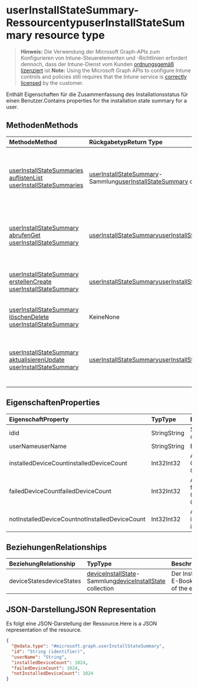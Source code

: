 # <a name="userinstallstatesummary-resource-type"></a><span data-ttu-id="cc2c7-101">userInstallStateSummary-Ressourcentyp</span><span class="sxs-lookup"><span data-stu-id="cc2c7-101">userInstallStateSummary resource type</span></span>

> <span data-ttu-id="cc2c7-102">**Hinweis:** Die Verwendung der Microsoft Graph-APIs zum Konfigurieren von Intune-Steuerelementen und -Richtlinien erfordert dennoch, dass der Intune-Dienst vom Kunden [ordnungsgemäß lizenziert](https://go.microsoft.com/fwlink/?linkid=839381) ist.</span><span class="sxs-lookup"><span data-stu-id="cc2c7-102">**Note:** Using the Microsoft Graph APIs to configure Intune controls and policies still requires that the Intune service is [correctly licensed](https://go.microsoft.com/fwlink/?linkid=839381) by the customer.</span></span>

<span data-ttu-id="cc2c7-103">Enthält Eigenschaften für die Zusammenfassung des Installationsstatus für einen Benutzer.</span><span class="sxs-lookup"><span data-stu-id="cc2c7-103">Contains properties for the installation state summary for a user.</span></span>
## <a name="methods"></a><span data-ttu-id="cc2c7-104">Methoden</span><span class="sxs-lookup"><span data-stu-id="cc2c7-104">Methods</span></span>
|<span data-ttu-id="cc2c7-105">Methode</span><span class="sxs-lookup"><span data-stu-id="cc2c7-105">Method</span></span>|<span data-ttu-id="cc2c7-106">Rückgabetyp</span><span class="sxs-lookup"><span data-stu-id="cc2c7-106">Return Type</span></span>|<span data-ttu-id="cc2c7-107">Beschreibung</span><span class="sxs-lookup"><span data-stu-id="cc2c7-107">Description</span></span>|
|:---|:---|:---|
|[<span data-ttu-id="cc2c7-108">userInstallStateSummaries auflisten</span><span class="sxs-lookup"><span data-stu-id="cc2c7-108">List userInstallStateSummaries</span></span>](../api/intune_books_userinstallstatesummary_list.md)|<span data-ttu-id="cc2c7-109">[userInstallStateSummary](../resources/intune_books_userinstallstatesummary.md)-Sammlung</span><span class="sxs-lookup"><span data-stu-id="cc2c7-109">[userInstallStateSummary](../resources/intune_books_userinstallstatesummary.md) collection</span></span>|<span data-ttu-id="cc2c7-110">Auflisten von Eigenschaften und Beziehungen der [userInstallStateSummary](../resources/intune_books_userinstallstatesummary.md)-Objekte.</span><span class="sxs-lookup"><span data-stu-id="cc2c7-110">List properties and relationships of the [userInstallStateSummary](../resources/intune_books_userinstallstatesummary.md) objects.</span></span>|
|[<span data-ttu-id="cc2c7-111">userInstallStateSummary abrufen</span><span class="sxs-lookup"><span data-stu-id="cc2c7-111">Get userInstallStateSummary</span></span>](../api/intune_books_userinstallstatesummary_get.md)|[<span data-ttu-id="cc2c7-112">userInstallStateSummary</span><span class="sxs-lookup"><span data-stu-id="cc2c7-112">userInstallStateSummary</span></span>](../resources/intune_books_userinstallstatesummary.md)|<span data-ttu-id="cc2c7-113">Lesen von Eigenschaften und Beziehungen des [userInstallStateSummary](../resources/intune_books_userinstallstatesummary.md)-Objekts.</span><span class="sxs-lookup"><span data-stu-id="cc2c7-113">Read properties and relationships of the [userInstallStateSummary](../resources/intune_books_userinstallstatesummary.md) object.</span></span>|
|[<span data-ttu-id="cc2c7-114">userInstallStateSummary erstellen</span><span class="sxs-lookup"><span data-stu-id="cc2c7-114">Create userInstallStateSummary</span></span>](../api/intune_books_userinstallstatesummary_create.md)|[<span data-ttu-id="cc2c7-115">userInstallStateSummary</span><span class="sxs-lookup"><span data-stu-id="cc2c7-115">userInstallStateSummary</span></span>](../resources/intune_books_userinstallstatesummary.md)|<span data-ttu-id="cc2c7-116">Erstellen eines neuen [userInstallStateSummary](../resources/intune_books_userinstallstatesummary.md)-Objekts.</span><span class="sxs-lookup"><span data-stu-id="cc2c7-116">Create a new [userInstallStateSummary](../resources/intune_books_userinstallstatesummary.md) object.</span></span>|
|[<span data-ttu-id="cc2c7-117">userInstallStateSummary löschen</span><span class="sxs-lookup"><span data-stu-id="cc2c7-117">Delete userInstallStateSummary</span></span>](../api/intune_books_userinstallstatesummary_delete.md)|<span data-ttu-id="cc2c7-118">Keine</span><span class="sxs-lookup"><span data-stu-id="cc2c7-118">None</span></span>|<span data-ttu-id="cc2c7-119">Löscht ein [UserInstallStateSummary](../resources/intune_books_userinstallstatesummary.md)-Objekt.</span><span class="sxs-lookup"><span data-stu-id="cc2c7-119">Deletes a [userInstallStateSummary](../resources/intune_books_userinstallstatesummary.md).</span></span>|
|[<span data-ttu-id="cc2c7-120">userInstallStateSummary aktualisieren</span><span class="sxs-lookup"><span data-stu-id="cc2c7-120">Update userInstallStateSummary</span></span>](../api/intune_books_userinstallstatesummary_update.md)|[<span data-ttu-id="cc2c7-121">userInstallStateSummary</span><span class="sxs-lookup"><span data-stu-id="cc2c7-121">userInstallStateSummary</span></span>](../resources/intune_books_userinstallstatesummary.md)|<span data-ttu-id="cc2c7-122">Aktualisieren der Eigenschaften eines [userInstallStateSummary](../resources/intune_books_userinstallstatesummary.md)-Objekts.</span><span class="sxs-lookup"><span data-stu-id="cc2c7-122">Update the properties of a [userInstallStateSummary](../resources/intune_books_userinstallstatesummary.md) object.</span></span>|

## <a name="properties"></a><span data-ttu-id="cc2c7-123">Eigenschaften</span><span class="sxs-lookup"><span data-stu-id="cc2c7-123">Properties</span></span>
|<span data-ttu-id="cc2c7-124">Eigenschaft</span><span class="sxs-lookup"><span data-stu-id="cc2c7-124">Property</span></span>|<span data-ttu-id="cc2c7-125">Typ</span><span class="sxs-lookup"><span data-stu-id="cc2c7-125">Type</span></span>|<span data-ttu-id="cc2c7-126">Beschreibung</span><span class="sxs-lookup"><span data-stu-id="cc2c7-126">Description</span></span>|
|:---|:---|:---|
|<span data-ttu-id="cc2c7-127">id</span><span class="sxs-lookup"><span data-stu-id="cc2c7-127">id</span></span>|<span data-ttu-id="cc2c7-128">String</span><span class="sxs-lookup"><span data-stu-id="cc2c7-128">String</span></span>|<span data-ttu-id="cc2c7-129">Schlüssel der Entität.</span><span class="sxs-lookup"><span data-stu-id="cc2c7-129">Key of the entity.</span></span>|
|<span data-ttu-id="cc2c7-130">userName</span><span class="sxs-lookup"><span data-stu-id="cc2c7-130">userName</span></span>|<span data-ttu-id="cc2c7-131">String</span><span class="sxs-lookup"><span data-stu-id="cc2c7-131">String</span></span>|<span data-ttu-id="cc2c7-132">Benutzername</span><span class="sxs-lookup"><span data-stu-id="cc2c7-132">User name.</span></span>|
|<span data-ttu-id="cc2c7-133">installedDeviceCount</span><span class="sxs-lookup"><span data-stu-id="cc2c7-133">installedDeviceCount</span></span>|<span data-ttu-id="cc2c7-134">Int32</span><span class="sxs-lookup"><span data-stu-id="cc2c7-134">Int32</span></span>|<span data-ttu-id="cc2c7-135">Anzahl der installierten Geräte</span><span class="sxs-lookup"><span data-stu-id="cc2c7-135">Installed Device Count.</span></span>|
|<span data-ttu-id="cc2c7-136">failedDeviceCount</span><span class="sxs-lookup"><span data-stu-id="cc2c7-136">failedDeviceCount</span></span>|<span data-ttu-id="cc2c7-137">Int32</span><span class="sxs-lookup"><span data-stu-id="cc2c7-137">Int32</span></span>|<span data-ttu-id="cc2c7-138">Anzahl der fehlgeschlagenen Geräte</span><span class="sxs-lookup"><span data-stu-id="cc2c7-138">Failed Device Count.</span></span>|
|<span data-ttu-id="cc2c7-139">notInstalledDeviceCount</span><span class="sxs-lookup"><span data-stu-id="cc2c7-139">notInstalledDeviceCount</span></span>|<span data-ttu-id="cc2c7-140">Int32</span><span class="sxs-lookup"><span data-stu-id="cc2c7-140">Int32</span></span>|<span data-ttu-id="cc2c7-141">Anzahl der nicht installierten Geräte</span><span class="sxs-lookup"><span data-stu-id="cc2c7-141">Not installed device count.</span></span>|

## <a name="relationships"></a><span data-ttu-id="cc2c7-142">Beziehungen</span><span class="sxs-lookup"><span data-stu-id="cc2c7-142">Relationships</span></span>
|<span data-ttu-id="cc2c7-143">Beziehung</span><span class="sxs-lookup"><span data-stu-id="cc2c7-143">Relationship</span></span>|<span data-ttu-id="cc2c7-144">Typ</span><span class="sxs-lookup"><span data-stu-id="cc2c7-144">Type</span></span>|<span data-ttu-id="cc2c7-145">Beschreibung</span><span class="sxs-lookup"><span data-stu-id="cc2c7-145">Description</span></span>|
|:---|:---|:---|
|<span data-ttu-id="cc2c7-146">deviceStates</span><span class="sxs-lookup"><span data-stu-id="cc2c7-146">deviceStates</span></span>|<span data-ttu-id="cc2c7-147">[deviceInstallState](../resources/intune_books_deviceinstallstate.md)-Sammlung</span><span class="sxs-lookup"><span data-stu-id="cc2c7-147">[deviceInstallState](../resources/intune_books_deviceinstallstate.md) collection</span></span>|<span data-ttu-id="cc2c7-148">Der Installationsstatus des E-Books.</span><span class="sxs-lookup"><span data-stu-id="cc2c7-148">The install state of the eBook.</span></span>|

## <a name="json-representation"></a><span data-ttu-id="cc2c7-149">JSON-Darstellung</span><span class="sxs-lookup"><span data-stu-id="cc2c7-149">JSON Representation</span></span>
<span data-ttu-id="cc2c7-150">Es folgt eine JSON-Darstellung der Ressource.</span><span class="sxs-lookup"><span data-stu-id="cc2c7-150">Here is a JSON representation of the resource.</span></span>
<!-- {
  "blockType": "resource",
  "keyProperty": "id",
  "@odata.type": "microsoft.graph.userInstallStateSummary"
}
-->
``` json
{
  "@odata.type": "#microsoft.graph.userInstallStateSummary",
  "id": "String (identifier)",
  "userName": "String",
  "installedDeviceCount": 1024,
  "failedDeviceCount": 1024,
  "notInstalledDeviceCount": 1024
}
```



